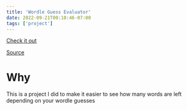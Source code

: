 ```yaml
---
title: 'Wordle Guess Evaluator'
date: 2022-09-21T00:10:46-07:00
tags: ['project']
---
```


[Check it out](https://vmorganp.github.io/WordleGuessEvaluator/)

[Source](https://github.com/vmorganp/WordleGuessEvaluator)

# Why

This is a project I did to make it easier to see how many words are left depending on your wordle guesses
